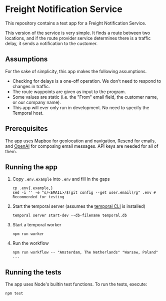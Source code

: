 # Freight Notification Service

This repository contains a test app for a Freight Notification Service.

This version of the service is very simple. It finds a route between two locations, and if the route provider service determines there is a traffic delay, it sends a notification to the customer.

## Assumptions

For the sake of simplicity, this app makes the following assumptions.

- Checking for delays is a one-off operation. We don't need to respond to changes in traffic.
- The route waypoints are given as input to the program.
- Some values are static (i.e. the "From" email field, the customer name, or our company name).
- This app will ever only run in development. No need to specify the Temporal host.

## Prerequisites

The app uses [Mapbox](https://www.mapbox.com) for geolocation and navigation, [Resend](https://resend.com/) for emails, and [OpenAI](https://platform.openai.com) for composing email messages. API keys are needed for all of them.

## Running the app

1. Copy `.env.example` into `.env` and fill in the gaps

   ```
   cp .env{.example,}
   sed -i '' -e "s/<EMAIL>/$(git config --get user.email)/g" .env # Recommended for testing
   ```

2. Start the temporal server (assumes the [temporal CLI](https://docs.temporal.io/cli#install) is installed)

   ```
   temporal server start-dev --db-filename temporal.db
   ```

3. Start a temporal worker

   ```
   npm run worker
   ```

4. Run the workflow

   ```
   npm run workflow -- "Amsterdam, The Netherlands" "Warsaw, Poland" ...
   ```

## Running the tests

The app uses Node's builtin test functions. To run the tests, execute:

```
npm test
```
